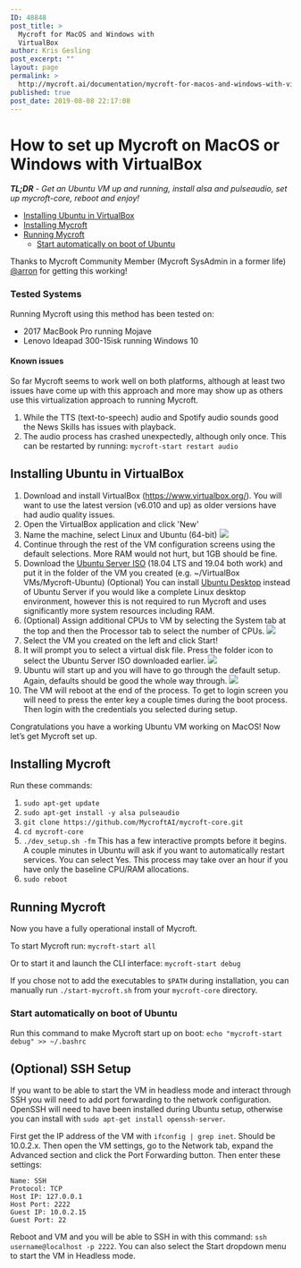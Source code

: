 ```yaml
---
ID: 48848
post_title: >
  Mycroft for MacOS and Windows with
  VirtualBox
author: Kris Gesling
post_excerpt: ""
layout: page
permalink: >
  http://mycroft.ai/documentation/mycroft-for-macos-and-windows-with-virtualbox/
published: true
post_date: 2019-08-08 22:17:08
---
```

# How to set up Mycroft on MacOS or Windows with VirtualBox

_**TL;DR** - Get an Ubuntu VM up and running, install alsa and pulseaudio, set up mycroft-core, reboot and enjoy!_

- [Installing Ubuntu in VirtualBox](#installing-ubuntu-in-virtualbox)
- [Installing Mycroft](#installing-mycroft)
- [Running Mycroft](#running-mycroft)
  + [Start automatically on boot of Ubuntu](#start-automatically-on-boot-of-ubuntu)

Thanks to Mycroft Community Member (Mycroft SysAdmin in a former life) [@arron](https://github.com/aatchison) for getting this working!


### Tested Systems

Running Mycroft using this method has been tested on: 
- 2017 MacBook Pro running Mojave 
- Lenovo Ideapad 300-15isk running Windows 10

#### Known issues
So far Mycroft seems to work well on both platforms, although at least two issues have come up with this approach and more may show up as others use this virtualization approach to running Mycroft. 

1. While the TTS (text-to-speech) audio and Spotify audio sounds good the News Skills has issues with playback. 
2. The audio process has crashed unexpectedly, although only once. This can be restarted by running: `mycroft-start restart audio`

## Installing Ubuntu in VirtualBox

1. Download and install VirtualBox (https://www.virtualbox.org/). You will want to use the latest version (v6.010 and up) as older versions have had audio quality issues.
3. Open the VirtualBox application and click 'New'
4. Name the machine, select Linux and Ubuntu (64-bit)
  ![](https://mycroft.ai/wp-content/uploads/2019/08/VB-Screenshot-1.jpg)
4. Continue through the rest of the VM configuration screens using the default selections. More RAM would not hurt, but 1GB should be fine. 
5. Download the [Ubuntu Server ISO](https://ubuntu.com/download/server) (18.04 LTS and 19.04 both work) and put it in the folder of the VM you created (e.g. ~/VirtualBox VMs/Mycroft-Ubuntu)
(Optional) You can install [Ubuntu Desktop](https://ubuntu.com/download/desktop) instead of Ubuntu Server if you would like a complete Linux desktop environment, however this is not required to run Mycroft and uses significantly more system resources including RAM.
6. (Optional) Assign additional CPUs to VM by selecting the System tab at the top and then the Processor tab to select the number of CPUs.
![](https://mycroft.ai/wp-content/uploads/2019/08/VB-Screenshot-2.jpg)
7. Select the VM you created on the left and click Start!
8. It will prompt you to select a virtual disk file. Press the folder icon to select the Ubuntu Server ISO downloaded earlier.
![](https://mycroft.ai/wp-content/uploads/2019/08/VB-Screenshot-3.jpg)
9. Ubuntu will start up and you will have to go through the default setup. Again, defaults should be good the whole way through. 
![](https://mycroft.ai/wp-content/uploads/2019/08/VB-Screenshot-4.jpg)
10. The VM will reboot at the end of the process. To get to login screen you will need to press the enter key a couple times during the boot process. Then login with the credentials you selected during setup.


Congratulations you have a working Ubuntu VM working on MacOS! Now let’s get Mycroft set up. 


## Installing Mycroft
Run these commands:

1. `sudo apt-get update`
2. `sudo apt-get install -y alsa pulseaudio`
3. `git clone https://github.com/MycroftAI/mycroft-core.git`
4. `cd mycroft-core`
5. `./dev_setup.sh -fm`
This has a few interactive prompts before it begins. A couple minutes in Ubuntu will ask if you want to automatically restart services. You can select Yes. This process may take over an hour if you have only the baseline CPU/RAM allocations.
6. `sudo reboot`

## Running Mycroft
Now you have a fully operational install of Mycroft.

To start Mycroft run:
`mycroft-start all`

Or to start it and launch the CLI interface:
`mycroft-start debug`

If you chose not to add the executables to `$PATH` during installation, you can manually run `./start-mycroft.sh` from your `mycroft-core` directory.

### Start automatically on boot of Ubuntu
Run this command to make Mycroft start up on boot:
`echo "mycroft-start debug" >> ~/.bashrc`

## (Optional) SSH Setup
If you want to be able to start the VM in headless mode and interact through SSH you will need to add port forwarding to the network configuration. OpenSSH will need to have been installed during Ubuntu setup, otherwise you can install with `sudo apt-get install openssh-server`.

First get the IP address of the VM with `ifconfig | grep inet`. Should be 10.0.2.x. Then open the VM settings, go to the Network tab, expand the Advanced section and click the Port Forwarding button. Then enter these settings:

```
Name: SSH
Protocol: TCP
Host IP: 127.0.0.1
Host Port: 2222
Guest IP: 10.0.2.15
Guest Port: 22
```

Reboot and VM and you will be able to SSH in with this command: `ssh username@localhost -p 2222`. You can also select the Start dropdown menu to start the VM in Headless mode.
